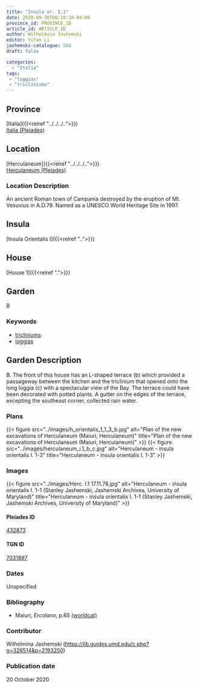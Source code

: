 ```yaml
---
title: "Insula or. I.1"
date: 2020-09-30T00:10:10-04:00
province_id: PROVINCE_ID
article_id: ARTICLE_ID
author: Wilhelmina Jashemski
editor: Yifan Li
jashemski-catalogue: 560
draft: false

categories:
  - "Italia"
tags:
 - "loggias"
 - "tricliniums"
---
```


## Province
[Italia]({{<relref "../../../..">}}) \
[Italia (Pleiades)](https://pleiades.stoa.org/places/1052)


## Location

 [Herculaneum]({{<relref "../../../..">}}) \
 [Herculaneum (Pleiades)](https://pleiades.stoa.org/places/432873)


### Location Description
An ancient Roman town of Campania destroyed by the eruption of Mt. Vesuvius in A.D.79. Named as a UNESCO World Heritage Site in 1997.


## Insula
[Insula Orientalis I]({{<relref "..">}})
## House
[House 1]({{<relref ".">}})
## Garden
B


### Keywords
 - [tricliniums](http://vocab.getty.edu/page/aat/300004359)
 - [loggias](http://vocab.getty.edu/page/aat/300004137)


## Garden Description
B. The front of this house has an L-shaped terrace (b) which provided a passageway between the kitchen and the triclinium that opened onto the long loggia (c) with a spectacular view of the Bay. The terrace could have been decorated with potted plants. A gutter on the edges of the terrace, excepting the southeast corner, collected rain water.


### Plans
{{< figure src="../images/h_orientalis_1_1_3_b.jpg" alt="Plan of the new excavations of Herculaneum (Maiuri, Herculaneum)" title="Plan of the new excavations of Herculaneum (Maiuri, Herculaneum)" >}}
{{< figure src="../images/herculaneum_i.1_b_c.jpg" alt="Herculaneum - insula orientalis I. 1-3" title="Herculaneum - insula orientalis I. 1-3" >}}

### Images
{{< figure src="../images/Herc. I.1   17.11.78.jpg" alt="Herculaneum - insula orientalis I. 1-1 (Stanley Jashemski, Jashemski Archives, University of Maryland)" title="Herculaneum - insula orientalis I. 1-1 (Stanley Jashemski, Jashemski Archives, University of Maryland)" >}}

#### Pleiades ID
[432873](https://pleiades.stoa.org/places/432873)

#### TGN ID
[7031897](http://vocab.getty.edu/page/tgn/7031897)

### Dates
Unspecified

### Bibliography
* Maiuri, *Ercolano*, p.65 [(worldcat)](http://www.worldcat.org/oclc/490581395)

### Contributor
 Wilhelmina Jashemski (https://lib.guides.umd.edu/c.php?g=326514&p=2193250)

### Publication date
20 October 2020